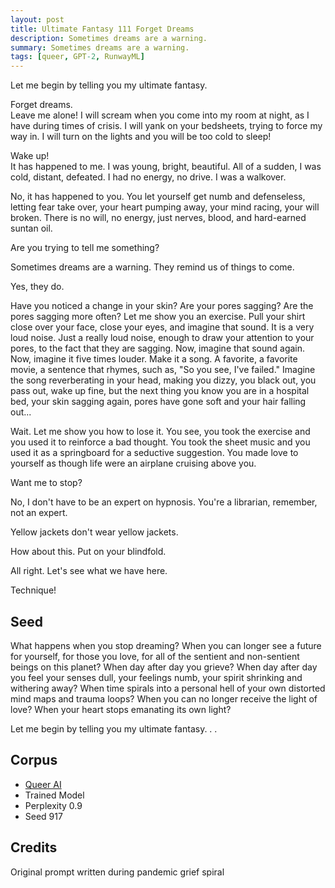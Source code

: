 ```yaml
---
layout: post
title: Ultimate Fantasy 111 Forget Dreams
description: Sometimes dreams are a warning.
summary: Sometimes dreams are a warning. 
tags: [queer, GPT-2, RunwayML]
---
```


Let me begin by telling you my ultimate fantasy.

Forget dreams.<br/>
Leave me alone! I will scream when you come into my room at night, as I have during times of crisis. I will yank on your bedsheets, trying to force my way in. I will turn on the lights and you will be too cold to sleep!

Wake up!<br/>
It has happened to me. I was young, bright, beautiful. All of a sudden, I was cold, distant, defeated. I had no energy, no drive. I was a walkover.

No, it has happened to you. You let yourself get numb and defenseless, letting fear take over, your heart pumping away, your mind racing, your will broken. There is no will, no energy, just nerves, blood, and hard-earned suntan oil.

Are you trying to tell me something?

Sometimes dreams are a warning. They remind us of things to come.

Yes, they do.

Have you noticed a change in your skin? Are your pores sagging? Are the pores sagging more often? Let me show you an exercise. Pull your shirt close over your face, close your eyes, and imagine that sound. It is a very loud noise. Just a really loud noise, enough to draw your attention to your pores, to the fact that they are sagging. Now, imagine that sound again. Now, imagine it five times louder. Make it a song. A favorite, a favorite movie, a sentence that rhymes, such as, "So you see, I've failed." Imagine the song reverberating in your head, making you dizzy, you black out, you pass out, wake up fine, but the next thing you know you are in a hospital bed, your skin sagging again, pores have gone soft and your hair falling out...

Wait. Let me show you how to lose it. You see, you took the exercise and you used it to reinforce a bad thought. You took the sheet music and you used it as a springboard for a seductive suggestion. You made love to yourself as though life were an airplane cruising above you.

Want me to stop?

No, I don't have to be an expert on hypnosis. You're a librarian, remember, not an expert.

Yellow jackets don't wear yellow jackets.

How about this. Put on your blindfold.

All right. Let's see what we have here.

Technique!


## Seed

What happens when you stop dreaming? When you can longer see a future for yourself, for those you love, for all of the sentient and non-sentient beings on this planet? When day after day you grieve? When day after day you feel your senses dull, your feelings numb, your spirit shrinking and withering away? When time spirals into a personal hell of your own distorted mind maps and trauma loops? When you can no longer receive the light of love? When your heart stops emanating its own light?

Let me begin by telling you my ultimate fantasy. . .

## Corpus

- [Queer AI](/queerai)
- Trained Model
- Perplexity 0.9
- Seed 917

## Credits

Original prompt written during pandemic grief spiral
